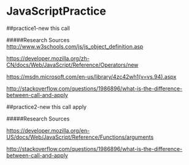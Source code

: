 # JavaScriptPractice

##practice1-new this call

#####Research Sources
http://www.w3schools.com/js/js_object_definition.asp

https://developer.mozilla.org/zh-CN/docs/Web/JavaScript/Reference/Operators/new

https://msdn.microsoft.com/en-us/library/4zc42wh1(v=vs.94).aspx

http://stackoverflow.com/questions/1986896/what-is-the-difference-between-call-and-apply

##practice2-new this call apply

#####Research Sources

https://developer.mozilla.org/en-US/docs/Web/JavaScript/Reference/Functions/arguments

http://stackoverflow.com/questions/1986896/what-is-the-difference-between-call-and-apply



